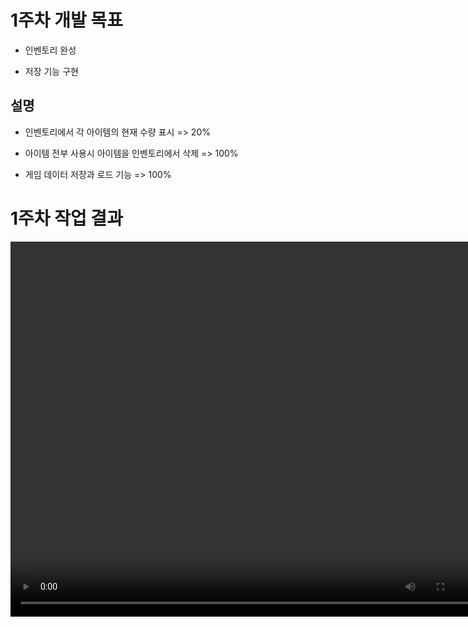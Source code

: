 # 1주차 개발 목표

* 인벤토리 완성

* 저장 기능 구현

## 설명

* 인벤토리에서 각 아이템의 현재 수량 표시 => 20%

* 아이템 전부 사용시 아이템을 인벤토리에서 삭제 => 100%

* 게임 데이터 저장과 로드 기능 => 100%


# 1주차 작업 결과

<video controls width="760" height="600">
  <source src="1주차작업결과.mp4" type="video/mp4">
  Sorry, your browser doesn't support embedded videos.
</video>
